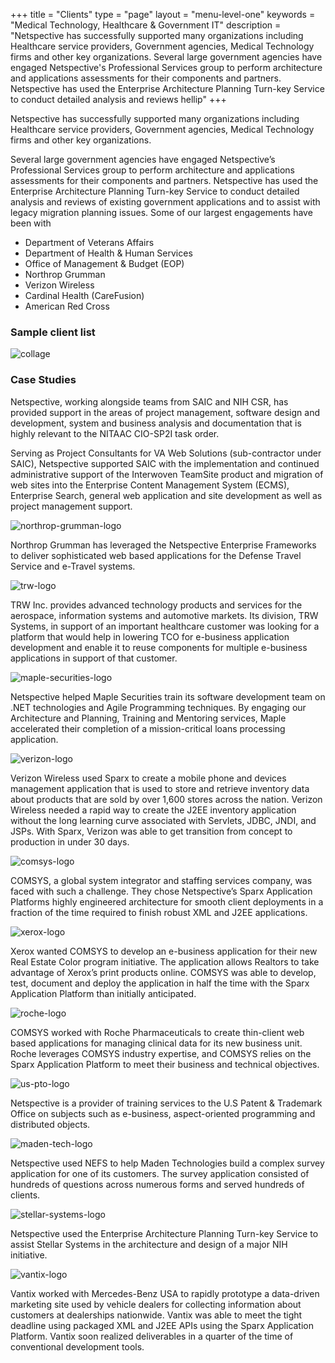 +++
title = "Clients"
type  = "page"
layout = "menu-level-one"
keywords = "Medical Technology, Healthcare & Government IT"
description = "Netspective has successfully supported many organizations including Healthcare service providers, Government agencies, Medical Technology firms and other key organizations. Several large government agencies have engaged Netspective's Professional Services group to perform architecture and applications assessments for their components and partners. Netspective has used the Enterprise Architecture Planning Turn-key Service to conduct detailed analysis and reviews hellip"
+++

Netspective has successfully supported many organizations including Healthcare service providers, Government agencies, Medical Technology firms and other key organizations.

Several large government agencies have engaged Netspective’s Professional Services group to perform architecture and applications assessments for their components and partners. Netspective has used the Enterprise Architecture Planning Turn-key Service to conduct detailed analysis and reviews of existing government applications and to assist with legacy migration planning issues. Some of our largest engagements have been with

* Department of Veterans Affairs
* Department of Health & Human Services
* Office of Management & Budget (EOP)
* Northrop Grumman
* Verizon Wireless
* Cardinal Health (CareFusion)
* American Red Cross

### Sample client list

![collage](/img/clients/collage.png)


### Case Studies

Netspective, working alongside teams from SAIC and NIH CSR, has provided support in the areas of project management, software design and development, system and business analysis and documentation that is highly relevant to the NITAAC CIO-SP2I task order.

Serving as Project Consultants for VA Web Solutions (sub-contractor under SAIC), Netspective supported SAIC with the implementation and continued administrative support of the Interwoven TeamSite product and migration of web sites into the Enterprise Content Management System (ECMS), Enterprise Search, general web application and site development as well as project management support.


![northrop-grumman-logo](/img/clients/northrop-grumman-logo.gif)

Northrop Grumman has leveraged the Netspective Enterprise Frameworks to deliver sophisticated web based applications for the Defense Travel Service and e-Travel systems.

![trw-logo](/img/clients/trw-logo.gif)

TRW Inc. provides advanced technology products and services for the aerospace, information systems and automotive markets. Its division, TRW Systems, in support of an important healthcare customer was looking for a platform that would help in lowering TCO for e-business application development and enable it to reuse components for multiple e-business applications in support of that customer.

![maple-securities-logo](/img/clients/maple-securities-logo.gif)

Netspective helped Maple Securities train its software development team on .NET technologies and Agile Programming techniques. By engaging our Architecture and Planning, Training and Mentoring services, Maple accelerated their completion of a mission-critical loans processing application.

![verizon-logo](/img/clients/verizon-logo.gif)

Verizon Wireless used Sparx to create a mobile phone and devices management application that is used to store and retrieve inventory data about products that are sold by over 1,600 stores across the nation. Verizon Wireless needed a rapid way to create the J2EE inventory application without the long learning curve associated with Servlets, JDBC, JNDI, and JSPs. With Sparx, Verizon was able to get transition from concept to production in under 30 days.

![comsys-logo](/img/clients/comsys-logo.gif)

COMSYS, a global system integrator and staffing services company, was faced with such a challenge. They chose Netspective’s Sparx Application Platforms highly engineered architecture for smooth client deployments in a fraction of the time required to finish robust XML and J2EE applications.

![xerox-logo](/img/clients/xerox-logo.gif)

Xerox wanted COMSYS to develop an e-business application for their new Real Estate Color program initiative. The application allows Realtors to take advantage of Xerox’s print products online. COMSYS was able to develop, test, document and deploy the application in half the time with the Sparx Application Platform than initially anticipated.

![roche-logo](/img/clients/roche-logo.gif)

COMSYS worked with Roche Pharmaceuticals to create thin-client web based applications for managing clinical data for its new business unit. Roche leverages COMSYS industry expertise, and COMSYS relies on the Sparx Application Platform to meet their business and technical objectives.

![us-pto-logo](/img/clients/us-pto-logo.gif)

Netspective is a provider of training services to the U.S Patent & Trademark Office on subjects such as e-business, aspect-oriented programming and distributed objects.

![maden-tech-logo](/img/clients/maden-tech-logo.gif)

Netspective used NEFS to help Maden Technologies build a complex survey application for one of its customers. The survey application consisted of hundreds of questions across numerous forms and served hundreds of clients.

![stellar-systems-logo](/img/clients/stellar-systems-logo.gif)

Netspective used the Enterprise Architecture Planning Turn-key Service to assist Stellar Systems in the architecture and design of a major NIH initiative.

![vantix-logo](/img/clients/vantix-logo.gif)

Vantix worked with Mercedes-Benz USA to rapidly prototype a data-driven marketing site used by vehicle dealers for collecting information about customers at dealerships nationwide. Vantix was able to meet the tight deadline using packaged XML and J2EE APIs using the Sparx Application Platform. Vantix soon realized deliverables in a quarter of the time of conventional development tools.


